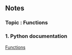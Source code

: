 ## Notes
### Topic : Functions

### 1. Python documentation 
[Functions](https://docs.python.org/3.8/tutorial/controlflow.html#more-on-defining-functions)

